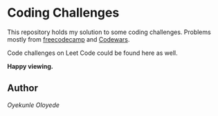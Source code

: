 # Coding Challenges

This repository holds my solution to some coding challenges.
Problems mostly from [freecodecamp](freecodecamp.org) and [Codewars](codewars.com).

Code challenges on Leet Code could be found here as well.

**Happy viewing.**

## Author
*Oyekunle Oloyede*
